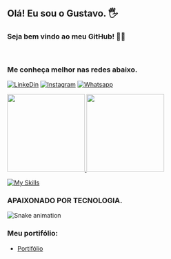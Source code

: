 
##  Olá! Eu sou o Gustavo. 🖐️
### Seja bem vindo ao meu GitHub! 👨‍💻
<br>

### Me conheça melhor nas redes abaixo.

[![LinkeDin](https://img.shields.io/badge/LinkedIn-0077B5?style=for-the-badge&logo=linkedin&logoColor=white)](https://www.linkedin.com/in/gustavo-costa-b24427250/)
[![Instagram](https://img.shields.io/badge/Instagram-E4405F?style=for-the-badge&logo=instagram&logoColor=white)](https://www.instagram.com/developercosta/?igshid=YmMyMTA2M2Y%3D)
[![Whatsapp](https://img.shields.io/badge/WhatsApp-25D366?style=for-the-badge&logo=whatsapp&logoColor=white)](https://api.whatsapp.com/send?phone=5527992863484&text=Ol%C3%A1%20Gustavo!)



<div>
  <a href="https://github.com/willianbatist">
  <img height="180em" src="https://github-readme-stats.vercel.app/api?username=xgordhacker&theme=algolia" />
  <img height="180em" src="https://github-readme-stats.vercel.app/api/top-langs/?username=xgordhacker&layout=compact&theme=algolia" />
</div>

  
  [![My Skills](https://skillicons.dev/icons?i=js,ts,html,css,react,nodejs,mysql,heroku,git,github)](https://skillicons.dev)


### APAIXONADO POR TECNOLOGIA.

![Snake animation](https://github.com/ThattoDev/gustavocw/blob/output/github-contribution-grid-snake.svg)

### Meu portifólio:

- [Portifólio](https://terminalgustavo.netlify.app/)
